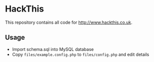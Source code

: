 HackThis
========

This repository contains all code for http://www.hackthis.co.uk. 


## Usage
* Import schema.sql into MySQL database
* Copy `files/example.config.php` to `files/config.php` and edit details
